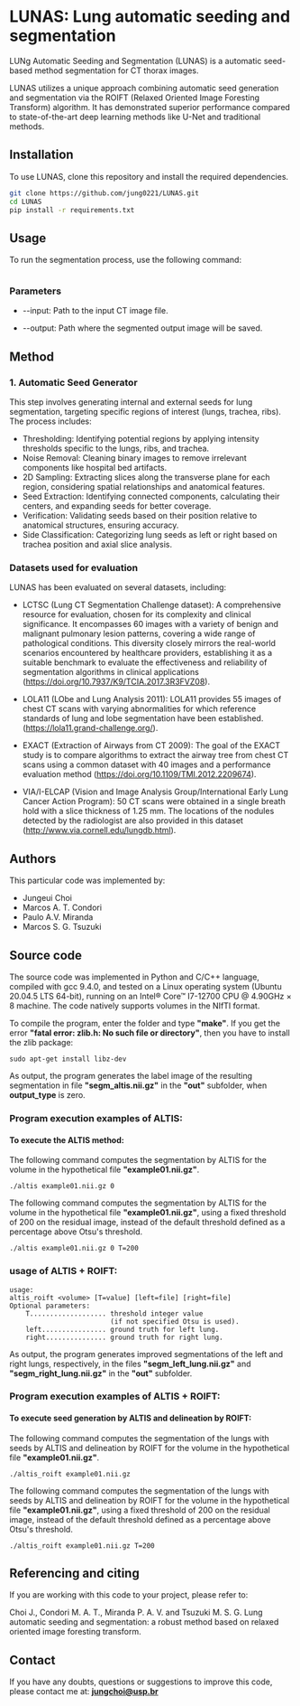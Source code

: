 
# LUNAS: Lung automatic seeding and segmentation

LUNg Automatic Seeding and Segmentation (LUNAS) is a automatic seed-based method segmentation for CT thorax images. 

LUNAS utilizes a unique approach combining automatic seed generation and segmentation via the ROIFT (Relaxed Oriented Image Foresting Transform) algorithm. It has demonstrated superior performance compared to state-of-the-art deep learning methods like U-Net and traditional methods.

## Installation

To use LUNAS, clone this repository and install the required dependencies.

```bash
git clone https://github.com/jung0221/LUNAS.git
cd LUNAS
pip install -r requirements.txt
```

## Usage

To run the segmentation process, use the following command:

```python lunas_segmentation.py --input <path_to_ct_image> --output <path_to_output_image>
```

### Parameters

- --input: Path to the input CT image file.

- --output: Path where the segmented output image will be saved.

## Method

### 1. Automatic Seed Generator
This step involves generating internal and external seeds for lung segmentation, targeting specific regions of interest (lungs, trachea, ribs). The process includes:

- Thresholding: Identifying potential regions by applying intensity thresholds specific to the lungs, ribs, and trachea.
- Noise Removal: Cleaning binary images to remove irrelevant components like hospital bed artifacts.
- 2D Sampling: Extracting slices along the transverse plane for each region, considering spatial relationships and anatomical features.
- Seed Extraction: Identifying connected components, calculating their centers, and expanding seeds for better coverage.
- Verification: Validating seeds based on their position relative to anatomical structures, ensuring accuracy.
- Side Classification: Categorizing lung seeds as left or right based on trachea position and axial slice analysis.

### Datasets used for evaluation

LUNAS has been evaluated on several datasets, including:

- LCTSC (Lung CT Segmentation Challenge dataset): A comprehensive resource for evaluation, chosen for its complexity and clinical significance. It encompasses 60 images with a variety of benign and malignant pulmonary lesion patterns, covering a wide range of pathological conditions. This diversity closely mirrors the real-world scenarios encountered by healthcare providers, establishing it as a suitable benchmark to evaluate the effectiveness and reliability of segmentation algorithms in clinical applications (https://doi.org/10.7937/K9/TCIA.2017.3R3FVZ08).

- LOLA11 (LObe and Lung Analysis 2011): LOLA11 provides 55 images of chest CT scans with varying abnormalities for which reference standards of lung and lobe segmentation have been established. (https://lola11.grand-challenge.org/). 

- EXACT (Extraction of Airways from CT 2009): The goal of the EXACT study is to compare algorithms to extract the airway tree from chest CT scans using a common dataset with 40 images and a performance evaluation method (https://doi.org/10.1109/TMI.2012.2209674).

- VIA/I-ELCAP (Vision and Image Analysis Group/International Early Lung Cancer Action Program): 50 CT scans were obtained in a single breath hold with a slice thickness of 1.25 mm. The locations of the nodules detected by the radiologist are also provided in this dataset (http://www.via.cornell.edu/lungdb.html).


## Authors

This particular code was implemented by:

- Jungeui Choi
- Marcos A. T. Condori
- Paulo A.V. Miranda
- Marcos S. G. Tsuzuki

## Source code

The source code was implemented in Python and C/C++ language, compiled with gcc 9.4.0, and tested on a Linux operating system (Ubuntu 20.04.5 LTS 64-bit), running on an Intel® Core™ I7-12700 CPU @ 4.90GHz × 8 machine. 
The code natively supports volumes in the NIfTI format.

To compile the program, enter the folder and type **"make"**.
If you get the error **"fatal error: zlib.h: No such file or directory"**, then you have to install the zlib package:

```
sudo apt-get install libz-dev
```

As output, the program generates the label image of the resulting segmentation in file **"segm_altis.nii.gz"** in the **"out"** subfolder, when **output_type** is zero.

### Program execution examples of ALTIS:

#### To execute the ALTIS method:

The following command computes the segmentation by ALTIS for the volume in the hypothetical file **"example01.nii.gz"**.

```
./altis example01.nii.gz 0
```

The following command computes the segmentation by ALTIS for the volume in the hypothetical file **"example01.nii.gz"**, using a fixed threshold of 200 on the residual image, instead of the default threshold defined as a percentage above Otsu's threshold.

```
./altis example01.nii.gz 0 T=200
```


### usage of ALTIS + ROIFT:

```
usage:
altis_roift <volume> [T=value] [left=file] [right=file]
Optional parameters:
	T................... threshold integer value
	                     (if not specified Otsu is used).
	left................ ground truth for left lung.
	right............... ground truth for right lung.
```

As output, the program generates improved segmentations of the left and right lungs, respectively, in the files **"segm_left_lung.nii.gz"** and **"segm_right_lung.nii.gz"** in the **"out"** subfolder.

### Program execution examples of ALTIS + ROIFT:

#### To execute seed generation by ALTIS and delineation by ROIFT:


The following command computes the segmentation of the lungs with seeds by ALTIS and delineation by ROIFT for the volume in the hypothetical file **"example01.nii.gz"**.

```
./altis_roift example01.nii.gz
```


The following command computes the segmentation of the lungs with seeds by ALTIS and delineation by ROIFT for the volume in the hypothetical file **"example01.nii.gz"**, using a fixed threshold of 200 on the residual image, instead of the default threshold defined as a percentage above Otsu's threshold.

```
./altis_roift example01.nii.gz T=200
```

## Referencing and citing
If you are working with this code to your project, please refer to:

Choi J., Condori M. A. T., Miranda P. A. V. and Tsuzuki M. S. G. Lung automatic seeding and segmentation: a robust method based on relaxed oriented image foresting transform.

## Contact

If you have any doubts, questions or suggestions to improve this code, please contact me at:
**jungchoi@usp.br**


